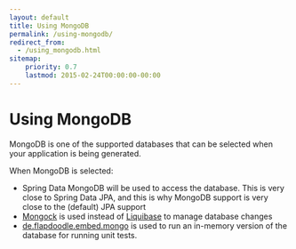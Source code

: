 ```yaml
---
layout: default
title: Using MongoDB
permalink: /using-mongodb/
redirect_from:
  - /using_mongodb.html
sitemap:
    priority: 0.7
    lastmod: 2015-02-24T00:00:00-00:00
---
```


# <i class="fa fa-leaf"></i> Using MongoDB

MongoDB is one of the supported databases that can be selected when your application is being generated.

When MongoDB is selected:

*   Spring Data MongoDB will be used to access the database. This is very close to Spring Data JPA, and this is why MongoDB support is very close to the (default) JPA support
*   [Mongock](https://www.mongock.io) is used instead of [Liquibase](http://www.liquibase.org/) to manage database changes
*   [de.flapdoodle.embed.mongo](https://github.com/flapdoodle-oss/de.flapdoodle.embed.mongo) is used to run an in-memory version of the database for running unit tests.


<br/><br/><br/><br/><br/>